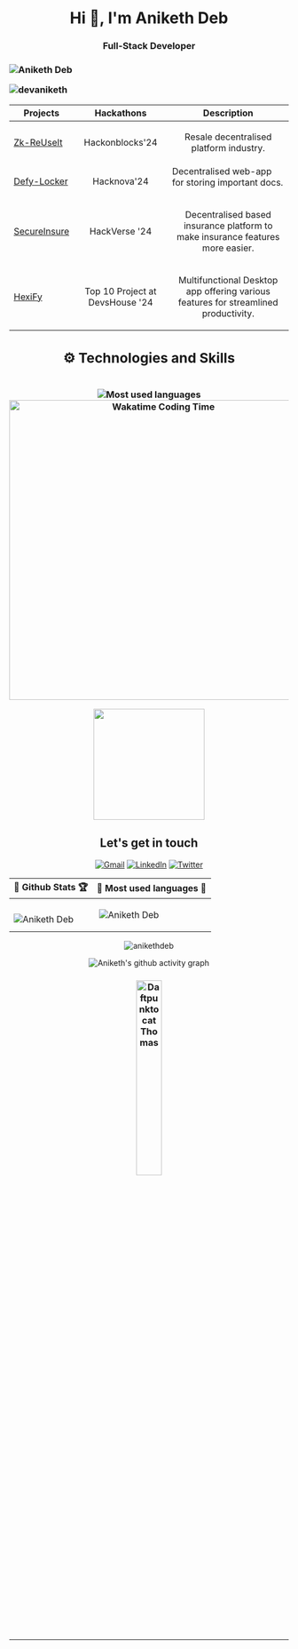 <h1 align="center"> Hi 👋, I'm Aniketh Deb</h1>
<h3 align = "center"> Full-Stack Developer <h3/>


![Aniketh Deb](https://user-images.githubusercontent.com/10498744/210012254-234538ff-d198-48aa-8964-37e6fd45d227.gif)

<p align="left"> <img src="https://komarev.com/ghpvc/?username=devaniketh&label=Profile%20views&color=0e75b6&style=flat" alt="devaniketh" /> </p>



|  Projects|Hackathons|Description|
|-----------|---------|---------|
|[Zk-ReUseIt](https://github.com/devaniketh/Zk-ReUseIt)| <p align="center">   Hackonblocks'24  </p> | <p align="center">  Resale decentralised platform industry. </p> |
|[Defy-Locker](https://github.com/devaniketh/Hacknova)|<p align="center">Hacknova'24  </p> | Decentralised web-app for storing important docs.  </p>|
| [SecureInsure](https://github.com/devaniketh/SecureInsure) | <p align="center"> HackVerse '24   </p> |<p align="center">  Decentralised based insurance platform to make insurance features more easier.|
| [HexiFy](https://github.com/devaniketh/HexiFy) | <p align="center">Top 10 Project at DevsHouse '24  </p> |<p align="center">  Multifunctional Desktop app offering various features for streamlined productivity. </p> |


<div align="center">
  <h2>⚙️ Technologies and Skills</h2>
  <br>
  

  <img src="https://github-readme-stats.vercel.app/api/top-langs/?username=devaniketh&theme=radical&langs_count=10&card_width=540&layout=compact" alt="Most used languages">
  <br>
  <a href="https://wakatime.com/@devaniketh" target="_blank">
    <img src="https://github-readme-stats.vercel.app/api/wakatime?username=devaniketh&theme=radical&layout=compact" alt="Wakatime Coding Time" width="540px">
  </a>
  <br>
</div>
<p align='center'>
<img src="https://media.giphy.com/media/TEnXkcsHrP4YedChhA/giphy.gif" width="200" height="200" frameBorder="0" class="giphy-embed" allowFullScreen></img></p>
<h2 align="center"> Let's get in touch </h2>

<div align="center">
  <a href="mailto:aniketh.dev7gmail.com"><img alt="Gmail" src="https://img.shields.io/badge/Gmail-D14836?style=for-the-badge&logo=gmail&logoColor=white" /></a>
  <a href="https://www.linkedin.com/in/aniketh-deb660632235/"><img alt="LinkedIn" src="https://img.shields.io/badge/linkedin-%230077B5.svg?style=for-the-badge&logo=linkedin&logoColor=white" /></a>
  <a href="https://x.com/Aniketh_Deb"><img alt="Twitter" src="https://img.shields.io/badge/Twitter-%231DA1F2.svg?style=for-the-badge&logo=Twitter&logoColor=white" /></a>








<div align="center">

|🎯 Github Stats 🏆| 🎯 Most used languages 🔭|
|----------------------------------|----------------------------|
|<p><img align="left" src="https://github-readme-stats.vercel.app/api?username=devaniketh&include_all_commits=true&count_private=true&show_icons=true&line_height=20&title_color=7A7ADB&icon_color=2234AE&text_color=D3D3D3&bg_color=0,000000,130F40" alt="Aniketh Deb"  /></p> | <p>&nbsp;<img align="center" src="https://github-readme-stats.vercel.app/api/top-langs?username=devaniketh&show_icons=true&locale=en&layout=compact&title_color=7A7ADB&icon_color=2234AE&text_color=D3D3D3&bg_color=0,000000,130F40" alt="Aniketh Deb" /></p> |
</div>


<div align="center">
  <p><img align="center" src="https://nirzak-streak-stats.vercel.app?user=devaniketh&theme=blue-navy&border_radius=3.9" alt="anikethdeb" /></p>
</div>


![Aniketh's github activity graph](https://github-readme-activity-graph.vercel.app/graph?username=devaniketh&bg_color=000000&color=ffffff&line=c600ff&point=ffffff&area=true&hide_border=true)



<h3 align="center">
  <img src="https://octodex.github.com/images/daftpunktocat-thomas.gif" alt="Daftpunktocat Thomas" width="30%" height="auto">
</h3>


---

